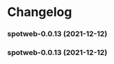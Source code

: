 # Changelog<br>


<a name="spotweb-0.0.13"></a>
### spotweb-0.0.13 (2021-12-12)



<a name="spotweb-0.0.13"></a>
### spotweb-0.0.13 (2021-12-12)

